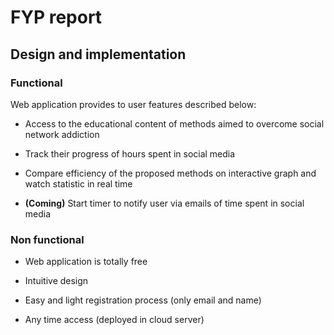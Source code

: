 # FYP report

## Design and implementation

### Functional

Web application provides to user features described below:

- Access to the educational content of methods aimed to overcome social network addiction

- Track their progress of hours spent in social media

- Compare efficiency of the proposed methods on interactive graph and watch statistic in real time

- **(Coming)** Start timer to notify user via emails of time spent in social media

### Non functional

- Web application is totally free

- Intuitive design

- Easy and light registration process (only email and name)

- Any time access (deployed in cloud server)
